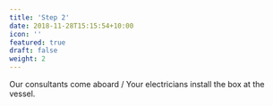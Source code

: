 ```yaml
---
title: 'Step 2'
date: 2018-11-28T15:15:54+10:00
icon: ''
featured: true
draft: false
weight: 2
---
```


Our consultants come aboard / Your electricians install the box at the vessel.